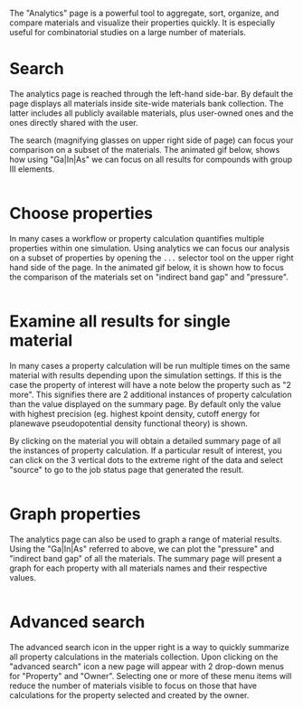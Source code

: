 <!-- by MH -->

The "Analytics" page is a powerful tool to aggregate, sort, organize, and compare materials and visualize their properties quickly. It is especially useful for combinatorial studies on a large number of materials.

# Search

The analytics page is reached through the left-hand side-bar. By default the page displays all materials inside site-wide materials bank collection. The latter includes all publicly available materials, plus user-owned ones and the ones directly shared with the user.

The search (magnifying glasses on upper right side of page) can focus your comparison on a subset of the materials. The animated gif below, shows how using "Ga|In|As" we can focus on all results for compounds with group III elements.

<img data-gifffer="/images/trash/trash/SearchAnalytics.gif" />

# Choose properties

In many cases a workflow or property calculation quantifies multiple properties within one simulation.  Using analytics we can focus our analysis on a subset of properties by opening the `...` selector tool on the upper right hand side of the page.  In the animated gif below, it is shown how to focus the comparison of the materials set on "indirect band gap" and "pressure".

<img data-gifffer="/images/trash/ChooseProperties.gif" />

# Examine all results for single material

In many cases a property calculation will be run multiple times on the same material with results depending upon the simulation settings.  If this is the case the property of interest will have a note below the property such as "2 more".  This signifies there are 2 additional instances of property calculation than the value displayed on the summary page.  By default only the value with highest precision (eg. highest kpoint density, cutoff energy for planewave pseudopotential density functional theory) is shown.

By clicking on the material you will obtain a detailed summary page of all the instances of property calculation. If a particular result of interest, you can click on the 3 vertical dots to the extreme right of the data and select "source" to go to the job status page that generated the result.

<img data-gifffer="/images/trash/AllMaterialResults.gif" />

# Graph properties

The analytics page can also be used to graph a range of material results.  Using the "Ga|In|As" referred to above, we can plot the "pressure" and "indirect band gap" of all the materials. The summary page will present a graph for each property with all materials names and their respective values.

<img data-gifffer="/images/trash/GraphProperties.gif" />

# Advanced search

The advanced search icon in the upper right is a way to quickly summarize all property calculations in the materials collection.  Upon clicking on the "advanced search" icon a new page will appear with 2 drop-down menus for "Property" and "Owner".  Selecting one or more of these menu items will reduce the number of materials visible to focus on those that have calculations for the property selected and created by the owner.

<img data-gifffer="/images/trash/AdvancedSearch.gif" />
